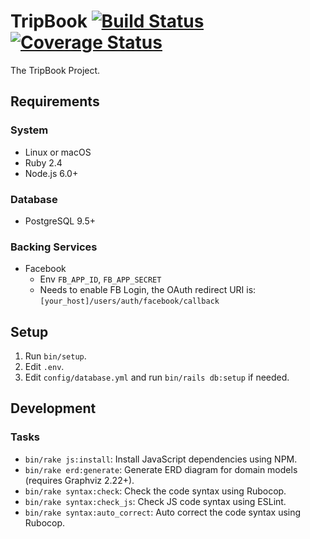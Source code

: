 # TripBook [![Build Status](https://travis-ci.org/zetavg/TripBook.svg?branch=master)](https://travis-ci.org/zetavg/TripBook) [![Coverage Status](https://coveralls.io/repos/github/zetavg/TripBook/badge.svg?branch=master)](https://coveralls.io/github/zetavg/TripBook?branch=master)

The TripBook Project.

## Requirements

### System

* Linux or macOS
* Ruby 2.4
* Node.js 6.0+

### Database

* PostgreSQL 9.5+

### Backing Services

* Facebook
  * Env `FB_APP_ID`, `FB_APP_SECRET`
  * Needs to enable FB Login, the OAuth redirect URI is: `[your_host]/users/auth/facebook/callback`

## Setup

1. Run `bin/setup`.
2. Edit `.env`.
3. Edit `config/database.yml` and run `bin/rails db:setup` if needed.

## Development

### Tasks

- `bin/rake js:install`: Install JavaScript dependencies using NPM.
- `bin/rake erd:generate`: Generate ERD diagram for domain models (requires Graphviz 2.22+).
- `bin/rake syntax:check`: Check the code syntax using Rubocop.
- `bin/rake syntax:check_js`: Check JS code syntax using ESLint.
- `bin/rake syntax:auto_correct`: Auto correct the code syntax using Rubocop.
